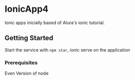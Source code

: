 # IonicApp4

Ionic apps inicially based of Alura's ionic tutorial.

## Getting Started

Start the service with `npm star`, ionic serve on the application

### Prerequisites

Even Version of node
